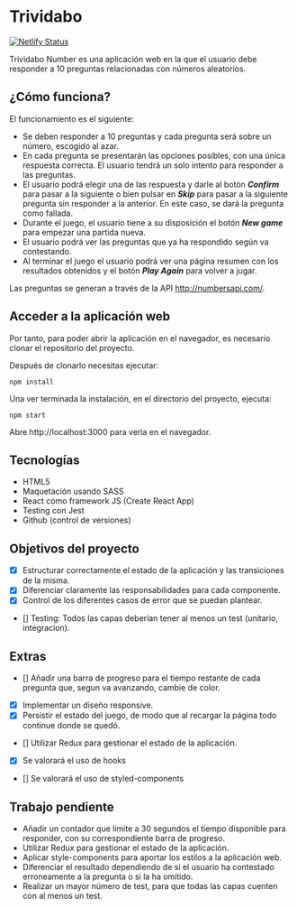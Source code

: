 # Trividabo

[![Netlify Status](https://api.netlify.com/api/v1/badges/8d4ab8d3-a466-4464-88a1-210f5d76b68b/deploy-status)](https://app.netlify.com/sites/trividabo-2dfd25/deploys)

Trividabo Number es una aplicación web en la que el usuario debe responder a 10 preguntas relacionadas con números aleatorios.

## ¿Cómo funciona?

El funcionamiento es el siguiente:

- Se deben responder a 10 preguntas y cada pregunta será sobre un número, escogido al azar.
- En cada pregunta se presentarán las opciones posibles, con una única respuesta correcta. El usuario tendrá un solo intento para responder a las preguntas.
- El usuario podrá elegir una de las respuesta y darle al botón **_Confirm_** para pasar a la siguiente o bien pulsar en **_Skip_** para pasar a la siguiente pregunta sin responder a la anterior. En este caso, se dará la pregunta como fallada.
- Durante el juego, el usuario tiene a su disposición el botón **_New game_** para empezar una partida nueva.
- El usuario podrá ver las preguntas que ya ha respondido según va contestando.
- Al terminar el juego el usuario podrá ver una página resumen con los resultados obtenidos y el botón **_Play Again_** para volver a jugar.

Las preguntas se generan a través de la API http://numbersapi.com/.

## Acceder a la aplicación web

Por tanto, para poder abrir la aplicación en el navegador, es necesario clonar el repositorio del proyecto.

Después de clonarlo necesitas ejecutar:

```
npm install
```

Una ver terminada la instalación, en el directorio del proyecto, ejecuta:

```
npm start
```

Abre http://localhost:3000 para verla en el navegador.

## Tecnologías

- HTML5
- Maquetación usando SASS
- React como framework JS (Create React App)
- Testing con Jest
- Github (control de versiones)

## Objetivos del proyecto

- [x] Estructurar correctamente el estado de la aplicación y las transiciones de la misma.
- [x] Diferenciar claramente las responsabilidades para cada componente.
- [x] Control de los diferentes casos de error que se puedan plantear.
- [] Testing: Todos las capas deberían tener al menos un test (unitario, integracion).

## Extras

- [] Añadir una barra de progreso para el tiempo restante de cada pregunta que, segun va avanzando, cambie de color.
- [x] Implementar un diseño responsive.
- [x] Persistir el estado del juego, de modo que al recargar la página todo continue donde se quedó.
- [] Utilizar Redux para gestionar el estado de la aplicación.
- [x] Se valorará el uso de hooks
- [] Se valorará el uso de styled-components

## Trabajo pendiente

- Añadir un contador que limite a 30 segundos el tiempo disponible para responder, con su correspondiente barra de progreso.
- Utilizar Redux para gestionar el estado de la aplicación.
- Aplicar style-components para aportar los estilos a la aplicación web.
- Diferenciar el resultado dependiendo de si el usuario ha contestado erroneamente a la pregunta o si la ha omitido.
- Realizar un mayor número de test, para que todas las capas cuenten con al menos un test.
